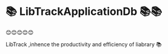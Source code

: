 # &#128218; LibTrackApplicationDb &#128218;&#128218;
<p>&#128522;&#128522;&#128522;&#128522;&#128522;</p>
LibTrack ,inhence the productivity and efficiency of liabrary &#128218;

